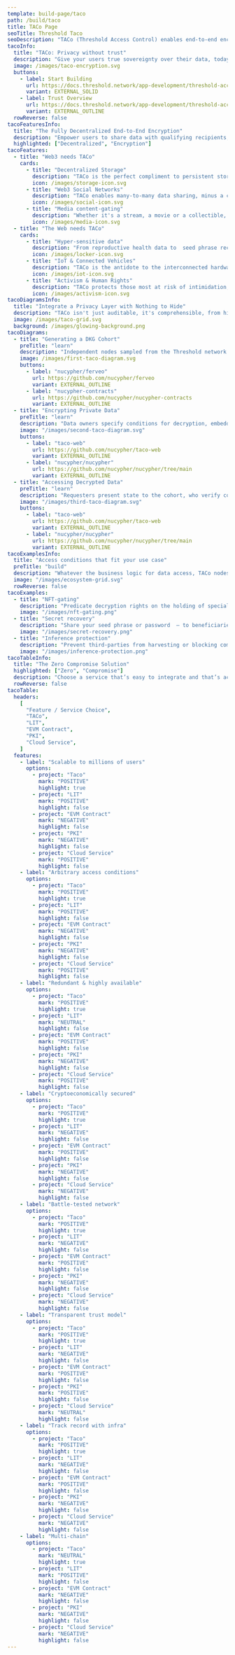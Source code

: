```yaml
---
template: build-page/taco
path: /build/taco
title: TACo Page
seoTitle: Threshold Taco
seoDescription: "TACo (Threshold Access Control) enables end-to-end encrypted data sharing and communication."
tacoInfo:
  title: "TACo: Privacy without trust"
  description: "Give your users true sovereignty over their data, today. TACo – the first and only access control layer you aren’t forced to trust."
  image: /images/taco-encryption.svg
  buttons:
    - label: Start Building
      url: https://docs.threshold.network/app-development/threshold-access-control-tac/integration-guide
      variant: EXTERNAL_SOLID
    - label: Trust Overview
      url: https://docs.threshold.network/app-development/threshold-access-control-tac/trust-assumptions/cbd-mainnet-version
      variant: EXTERNAL_OUTLINE
  rowReverse: false
tacoFeaturesInfo:
  title: "The Fully Decentralized End-to-End Encryption"
  description: "Empower users to share data with qualifying recipients, and no-one else Encryption via a decentralized cryptosystem."
  highlighted: ["Decentralized", "Encryption"]
tacoFeatures:
  - title: "Web3 needs TACo"
    cards:
      - title: "Decentralized Storage"
        description: "TACo is the perfect compliment to persistent storage, finally enabling users to grant future access without having to download & re-encrypt locally."
        icon: /images/storage-icon.svg
      - title: "Web3 Social Networks"
        description: "TACo enables many-to-many data sharing, minus a centralized  authority that eventually decides to harvest and monetize interpersonal communication."
        icon: /images/social-icon.svg
      - title: "Media content-gating"
        description: "Whether it's a stream, a movie or a collectible, TACo enforces decryption rights to media, so owning an NFT has meaning beyond a symbolic receipt."
        icon: /images/media-icon.svg
  - title: "The Web needs TACo"
    cards:
      - title: "Hyper-sensitive data"
        description: "From reproductive health data to  seed phrase recovery, TACo is leveraged to ensure that high-stakes data sharing doesn’t involve trusting an intermediary."
        icon: /images/locker-icon.svg
      - title: "IoT & Connected Vehicles"
        description: "TACo is the antidote to the interconnected hardware panopticon, where every waking (and sleeping) moment of our lives is surveilled."
        icon: /images/iot-icon.svg
      - title: "Activism & Human Rights"
        description: "TACo protects those most at risk of intimidation, censorship and reprisal based on a data leaks – whether via a hack, subpoena, or a data vending business model."
        icon: /images/activism-icon.svg
tacoDiagramsInfo:
  title: "Integrate a Privacy Layer with Nothing to Hide"
  description: "TACo isn't just auditable, it's comprehensible, from high-level schematic to client code."
  image: /images/taco-grid.svg
  background: /images/glowing-background.png
tacoDiagrams:
  - title: "Generating a DKG Cohort"
    preTitle: "learn"
    description: "Independent nodes sampled from the Threshold network form a cohort – who collectively generate a DKG public key."
    image: /images/first-taco-diagram.svg
    buttons:
      - label: "nucypher/ferveo"
        url: https://github.com/nucypher/ferveo
        variant: EXTERNAL_OUTLINE
      - label: "nucypher-contracts"
        url: https://github.com/nucypher/nucypher-contracts
        variant: EXTERNAL_OUTLINE
  - title: "Encrypting Private Data"
    preTitle: "learn"
    description: "Data owners specify conditions for decryption, embedded with private data and encrypted with the DKG public key."
    image: "/images/second-taco-diagram.svg"
    buttons:
      - label: "taco-web"
        url: https://github.com/nucypher/taco-web
        variant: EXTERNAL_OUTLINE
      - label: "nucypher/nucypher"
        url: https://github.com/nucypher/nucypher/tree/main
        variant: EXTERNAL_OUTLINE
  - title: "Accessing Decrypted Data"
    preTitle: "learn"
    description: "Requesters present state to the cohort, who verify conditions fulfillment before provisioning decryption material."
    image: "/images/third-taco-diagram.svg"
    buttons:
      - label: "taco-web"
        url: https://github.com/nucypher/taco-web
        variant: EXTERNAL_OUTLINE
      - label: "nucypher/nucypher"
        url: https://github.com/nucypher/nucypher/tree/main
        variant: EXTERNAL_OUTLINE
tacoExamplesInfo:
  title: "Access conditions that fit your use case"
  preTitle: "build"
  description: "Whatever the business logic for data access, TACo nodes will enforce it. Specify and combine EVM, RPC and time-based conditions. Non-blockchain coming soon."
  image: "/images/ecosystem-grid.svg"
  rowReverse: false
tacoExamples:
  - title: "NFT-gating"
    description: "Predicate decryption rights on the holding of special-purpose NFTs. Works for digital media, event streams and beyond."
    image: "/images/nft-gating.png"
  - title: "Secret recovery"
    description: "Share your seed phrase or password  – to beneficiaries or your future self – without risking DOS by an intermediary."
    image: "/images/secret-recovery.png"
  - title: "Inference protection"
    description: "Prevent third-parties from harvesting or blocking communication between end-users and generative models."
    image: "/images/inference-protection.png"
tacoTableInfo:
  title: "The Zero Compromise Solution"
  highlighted: ["Zero", "Compromise"]
  description: "Choose a service that’s easy to integrate and that’s actually decentralized."
  rowReverse: false
tacoTable:
  headers:
    [
      "Feature / Service Choice",
      "TACo",
      "LIT",
      "EVM Contract",
      "PKI",
      "Cloud Service",
    ]
  features:
    - label: "Scalable to millions of users"
      options:
        - project: "Taco"
          mark: "POSITIVE"
          highlight: true
        - project: "LIT"
          mark: "POSITIVE"
          highlight: false
        - project: "EVM Contract"
          mark: "NEGATIVE"
          highlight: false
        - project: "PKI"
          mark: "NEGATIVE"
          highlight: false
        - project: "Cloud Service"
          mark: "POSITIVE"
          highlight: false
    - label: "Arbitrary access conditions"
      options:
        - project: "Taco"
          mark: "POSITIVE"
          highlight: true
        - project: "LIT"
          mark: "POSITIVE"
          highlight: false
        - project: "EVM Contract"
          mark: "NEGATIVE"
          highlight: false
        - project: "PKI"
          mark: "NEGATIVE"
          highlight: false
        - project: "Cloud Service"
          mark: "POSITIVE"
          highlight: false
    - label: "Redundant & highly available"
      options:
        - project: "Taco"
          mark: "POSITIVE"
          highlight: true
        - project: "LIT"
          mark: "NEUTRAL"
          highlight: false
        - project: "EVM Contract"
          mark: "POSITIVE"
          highlight: false
        - project: "PKI"
          mark: "NEGATIVE"
          highlight: false
        - project: "Cloud Service"
          mark: "POSITIVE"
          highlight: false
    - label: "Cryptoeconomically secured"
      options:
        - project: "Taco"
          mark: "POSITIVE"
          highlight: true
        - project: "LIT"
          mark: "NEGATIVE"
          highlight: false
        - project: "EVM Contract"
          mark: "POSITIVE"
          highlight: false
        - project: "PKI"
          mark: "NEGATIVE"
          highlight: false
        - project: "Cloud Service"
          mark: "NEGATIVE"
          highlight: false
    - label: "Battle-tested network"
      options:
        - project: "Taco"
          mark: "POSITIVE"
          highlight: true
        - project: "LIT"
          mark: "NEGATIVE"
          highlight: false
        - project: "EVM Contract"
          mark: "POSITIVE"
          highlight: false
        - project: "PKI"
          mark: "NEGATIVE"
          highlight: false
        - project: "Cloud Service"
          mark: "NEGATIVE"
          highlight: false
    - label: "Transparent trust model"
      options:
        - project: "Taco"
          mark: "POSITIVE"
          highlight: true
        - project: "LIT"
          mark: "NEGATIVE"
          highlight: false
        - project: "EVM Contract"
          mark: "POSITIVE"
          highlight: false
        - project: "PKI"
          mark: "POSITIVE"
          highlight: false
        - project: "Cloud Service"
          mark: "NEUTRAL"
          highlight: false
    - label: "Track record with infra"
      options:
        - project: "Taco"
          mark: "POSITIVE"
          highlight: true
        - project: "LIT"
          mark: "NEGATIVE"
          highlight: false
        - project: "EVM Contract"
          mark: "POSITIVE"
          highlight: false
        - project: "PKI"
          mark: "NEGATIVE"
          highlight: false
        - project: "Cloud Service"
          mark: "NEGATIVE"
          highlight: false
    - label: "Multi-chain"
      options:
        - project: "Taco"
          mark: "NEUTRAL"
          highlight: true
        - project: "LIT"
          mark: "POSITIVE"
          highlight: false
        - project: "EVM Contract"
          mark: "NEGATIVE"
          highlight: false
        - project: "PKI"
          mark: "NEGATIVE"
          highlight: false
        - project: "Cloud Service"
          mark: "NEGATIVE"
          highlight: false
---
```

